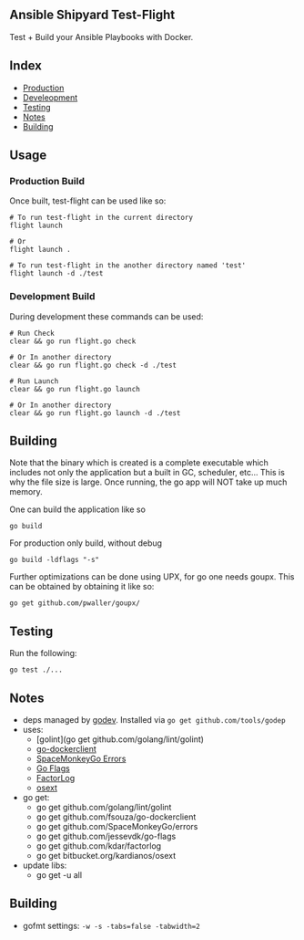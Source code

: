 Ansible Shipyard Test-Flight
----------------------------

Test + Build your Ansible Playbooks with Docker.

## Index
- [Production](#production)
- [Develeopment](#development)
- [Testing](#testing)
- [Notes](#notes)
- [Building](#building)

## Usage

### Production Build <a name="production"></a>

Once built, test-flight can be used like so:

    # To run test-flight in the current directory
    flight launch

    # Or
    flight launch .

    # To run test-flight in the another directory named 'test'
    flight launch -d ./test


### Development Build <a name="development"></a>

During development these commands can be used:

    # Run Check
    clear && go run flight.go check

    # Or In another directory
    clear && go run flight.go check -d ./test

    # Run Launch
    clear && go run flight.go launch

    # Or In another directory
    clear && go run flight.go launch -d ./test


## Building

Note that the binary which is created is a complete executable which includes
not only the application but a built in GC, scheduler, etc... This is why the
file size is large. Once running, the go app will NOT take up much memory.

One can build the application like so

    go build

For production only build, without debug

    go build -ldflags "-s"

Further optimizations can be done using UPX, for go one needs goupx. This
can be obtained by obtaining it like so:

    go get github.com/pwaller/goupx/


## Testing<a name="testing"></a>

Run the following:

    go test ./...


## Notes<a name="notes"></a>

  - deps managed by [godev](https://github.com/tools/godep).
    Installed via `go get github.com/tools/godep`
  - uses:
    - [golint](go get github.com/golang/lint/golint)
    - [go-dockerclient](https://github.com/fsouza/go-dockerclient)
    - [SpaceMonkeyGo Errors](https://github.com/SpaceMonkeyGo/errors)
    - [Go Flags](https://github.com/jessevdk/go-flags)
    - [FactorLog](https://github.com/kdar/factorlog)
    - [osext](https://bitbucket.org/kardianos/osext/src)
  - go get:
    - go get github.com/golang/lint/golint
    - go get github.com/fsouza/go-dockerclient
    - go get github.com/SpaceMonkeyGo/errors
    - go get github.com/jessevdk/go-flags
    - go get github.com/kdar/factorlog
    - go get bitbucket.org/kardianos/osext
  - update libs:
    - go get -u all

## Building<a name="building"></a>

- gofmt settings: `-w -s -tabs=false -tabwidth=2`
